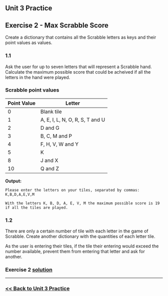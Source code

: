 ## Unit 3 Practice

## **Exercise 2 - Max Scrabble Score**

Create a dictionary that contains all the Scrabble letters as keys and their point values as values.

### **1.1**

Ask the user for up to seven letters that will represent a Scrabble hand. Calculate the maximum possible score that could be acheived if all the letters in the hand were played.

### Scrabble point values

| Point Value | Letter                          |
| ----------- | ------------------------------- |
| 0           | Blank tile                      |
| 1           | A, E, I, L, N, O, R, S, T and U |
| 2           | D and G                         |
| 3           | B, C, M and P                   |
| 4           | F, H, V, W and Y                |
| 5           | K                               |
| 8           | J and X                         |
| 10          | Q and Z                         |

**Output:**

```
Please enter the letters on your tiles, separated by commas: K,B,D,A,E,V,M

With the letters K, B, D, A, E, V, M the maximum possible score is 19 if all the tiles are played.
```

### **1.2**

There are only a certain number of tile with each letter in the game of Scrabble. Create another dictionary with the quantities of each letter tile.

As the user is entering their tiles, if the tile their entering would exceed the number available, prevent them from entering that letter and ask for another.

### Exercise 2 [solution](solutions/exercise_2_solution.md)

---

### [<< Back to Unit 3 Practice](/practice/unit_3/)

